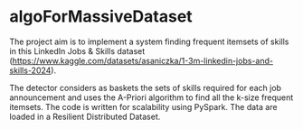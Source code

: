 # algoForMassiveDataset
The project aim is to implement a system finding frequent itemsets of skills in this LinkedIn Jobs & Skills dataset (https://www.kaggle.com/datasets/asaniczka/1-3m-linkedin-jobs-and-skills-2024).

The detector considers as baskets the sets of skills required for each job announcement and uses the A-Priori algorithm to find all the k-size frequent itemsets. The code is written for scalability using PySpark. The data are loaded in a Resilient Distributed Dataset.
